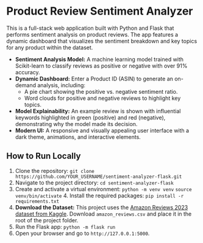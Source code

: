 # Product Review Sentiment Analyzer

This is a full-stack web application built with Python and Flask that performs sentiment analysis on product reviews. The app features a dynamic dashboard that visualizes the sentiment breakdown and key topics for any product within the dataset.


- **Sentiment Analysis Model:** A machine learning model trained with Scikit-learn to classify reviews as positive or negative with over 91% accuracy.
- **Dynamic Dashboard:** Enter a Product ID (ASIN) to generate an on-demand analysis, including:
    - A pie chart showing the positive vs. negative sentiment ratio.
    - Word clouds for positive and negative reviews to highlight key topics.
- **Model Explainability:** An example review is shown with influential keywords highlighted in green (positive) and red (negative), demonstrating why the model made its decision.
- **Modern UI:** A responsive and visually appealing user interface with a dark theme, animations, and interactive elements.

## How to Run Locally

1.  Clone the repository:
    `git clone https://github.com/YOUR_USERNAME/sentiment-analyzer-flask.git`
2.  Navigate to the project directory:
    `cd sentiment-analyzer-flask`
3.  Create and activate a virtual environment:
    `python -m venv venv`
    `source venv/bin/activate`  4.  Install the required packages:
    `pip install -r requirements.txt`
5.  **Download the Dataset:** This project uses the [Amazon Reviews 2023 dataset from Kaggle](https://www.kaggle.com/datasets/ravirajbabasomane/amazon-reviews-2023). Download `amazon_reviews.csv` and place it in the root of the project folder.
6.  Run the Flask app:
    `python -m flask run`
7.  Open your browser and go to `http://127.0.0.1:5000`.